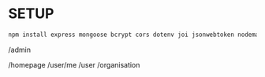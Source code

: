 # SETUP
```bash
npm install express mongoose bcrypt cors dotenv joi jsonwebtoken nodemailer vite
```
/admin

/homepage
/user/me
/user
/organisation



